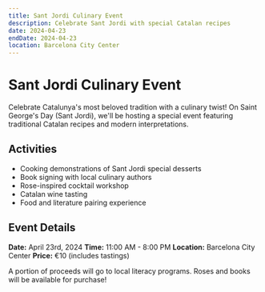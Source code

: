 ```yaml
---
title: Sant Jordi Culinary Event
description: Celebrate Sant Jordi with special Catalan recipes
date: 2024-04-23
endDate: 2024-04-23
location: Barcelona City Center
---
```


# Sant Jordi Culinary Event

Celebrate Catalunya's most beloved tradition with a culinary twist! On Saint George's Day (Sant Jordi), we'll be hosting a special event featuring traditional Catalan recipes and modern interpretations.

## Activities

- Cooking demonstrations of Sant Jordi special desserts
- Book signing with local culinary authors
- Rose-inspired cocktail workshop
- Catalan wine tasting
- Food and literature pairing experience

## Event Details

**Date:** April 23rd, 2024
**Time:** 11:00 AM - 8:00 PM
**Location:** Barcelona City Center
**Price:** €10 (includes tastings)

A portion of proceeds will go to local literacy programs. Roses and books will be available for purchase!
